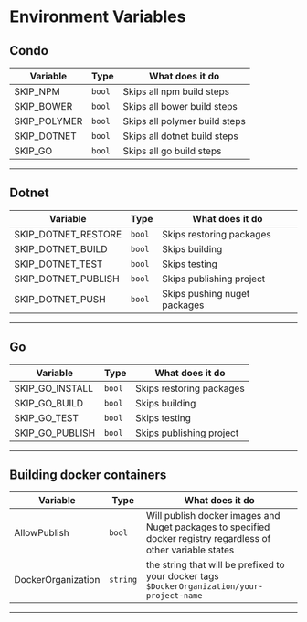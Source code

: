 # Environment Variables

## Condo

Variable            | Type     | What does it do
--------------------|----------|----------------
SKIP_NPM            | `bool`   | Skips all npm build steps
SKIP_BOWER          | `bool`   | Skips all bower build steps
SKIP_POLYMER        | `bool`   | Skips all polymer build steps
SKIP_DOTNET         | `bool`   | Skips all dotnet build steps
SKIP_GO             | `bool`   | Skips all go build steps
---

## Dotnet

Variable            | Type     | What does it do
--------------------|----------|----------------
SKIP_DOTNET_RESTORE | `bool`   | Skips restoring packages
SKIP_DOTNET_BUILD   | `bool`   | Skips building
SKIP_DOTNET_TEST    | `bool`   | Skips testing
SKIP_DOTNET_PUBLISH | `bool`   | Skips publishing project
SKIP_DOTNET_PUSH    | `bool`   | Skips pushing nuget packages
---

## Go

Variable            | Type     | What does it do
--------------------|----------|----------------
SKIP_GO_INSTALL     | `bool`   | Skips restoring packages
SKIP_GO_BUILD       | `bool`   | Skips building
SKIP_GO_TEST        | `bool`   | Skips testing
SKIP_GO_PUBLISH     | `bool`   | Skips publishing project
---

## Building docker containers

Variable            | Type       | What does it do
--------------------|------------|----------------
AllowPublish        | `bool`     | Will publish docker images and Nuget packages to specified docker registry regardless of other variable states
DockerOrganization  | `string`   | the string that will be prefixed to your docker tags `$DockerOrganization/your-project-name`
---

